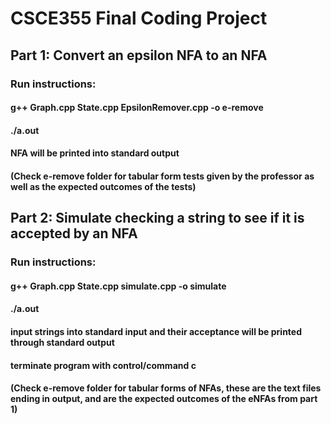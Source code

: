 # CSCE355 Final Coding Project

## Part 1: Convert an epsilon NFA to an NFA
### Run instructions:
#### g++ Graph.cpp State.cpp EpsilonRemover.cpp -o e-remove
#### ./a.out <file name containing tabular form of eNFA> 
#### NFA will be printed into standard output 

#### (Check e-remove folder for tabular form tests given by the professor as well as the expected outcomes of the tests)

## Part 2: Simulate checking a string to see if it is accepted by an NFA
### Run instructions: 
#### g++ Graph.cpp State.cpp simulate.cpp -o simulate
#### ./a.out <file name containing tabular for of NFA>
#### input strings into standard input and their acceptance will be printed through standard output
#### terminate program with control/command c

#### (Check e-remove folder for tabular forms of NFAs, these are the text files ending in output, and are the expected outcomes of the eNFAs from part 1)
